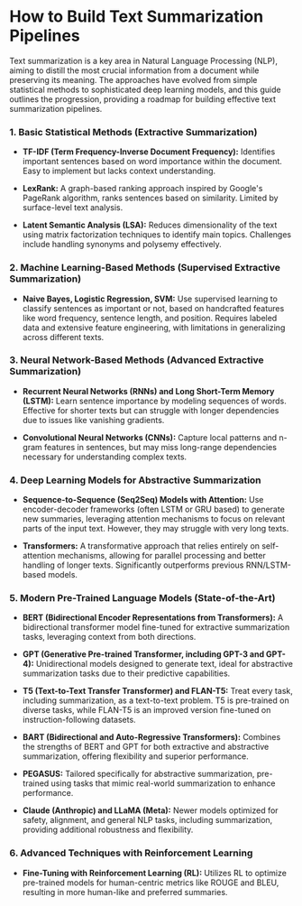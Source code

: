 How to Build Text Summarization Pipelines
=========================================

Text summarization is a key area in Natural Language Processing (NLP), aiming to distill the most crucial information from a document while preserving its meaning. The approaches have evolved from simple statistical methods to sophisticated deep learning models, and this guide outlines the progression, providing a roadmap for building effective text summarization pipelines.

### 1\. **Basic Statistical Methods (Extractive Summarization)**

*   **TF-IDF (Term Frequency-Inverse Document Frequency):** Identifies important sentences based on word importance within the document. Easy to implement but lacks context understanding.
    
*   **LexRank:** A graph-based ranking approach inspired by Google's PageRank algorithm, ranks sentences based on similarity. Limited by surface-level text analysis.
    
*   **Latent Semantic Analysis (LSA):** Reduces dimensionality of the text using matrix factorization techniques to identify main topics. Challenges include handling synonyms and polysemy effectively.
    

### 2\. **Machine Learning-Based Methods (Supervised Extractive Summarization)**

*   **Naive Bayes, Logistic Regression, SVM:** Use supervised learning to classify sentences as important or not, based on handcrafted features like word frequency, sentence length, and position. Requires labeled data and extensive feature engineering, with limitations in generalizing across different texts.
    

### 3\. **Neural Network-Based Methods (Advanced Extractive Summarization)**

*   **Recurrent Neural Networks (RNNs) and Long Short-Term Memory (LSTM):** Learn sentence importance by modeling sequences of words. Effective for shorter texts but can struggle with longer dependencies due to issues like vanishing gradients.
    
*   **Convolutional Neural Networks (CNNs):** Capture local patterns and n-gram features in sentences, but may miss long-range dependencies necessary for understanding complex texts.
    

### 4\. **Deep Learning Models for Abstractive Summarization**

*   **Sequence-to-Sequence (Seq2Seq) Models with Attention:** Use encoder-decoder frameworks (often LSTM or GRU based) to generate new summaries, leveraging attention mechanisms to focus on relevant parts of the input text. However, they may struggle with very long texts.
    
*   **Transformers:** A transformative approach that relies entirely on self-attention mechanisms, allowing for parallel processing and better handling of longer texts. Significantly outperforms previous RNN/LSTM-based models.
    

### 5\. **Modern Pre-Trained Language Models (State-of-the-Art)**

*   **BERT (Bidirectional Encoder Representations from Transformers):** A bidirectional transformer model fine-tuned for extractive summarization tasks, leveraging context from both directions.
    
*   **GPT (Generative Pre-trained Transformer, including GPT-3 and GPT-4):** Unidirectional models designed to generate text, ideal for abstractive summarization tasks due to their predictive capabilities.
    
*   **T5 (Text-to-Text Transfer Transformer) and FLAN-T5:** Treat every task, including summarization, as a text-to-text problem. T5 is pre-trained on diverse tasks, while FLAN-T5 is an improved version fine-tuned on instruction-following datasets.
    
*   **BART (Bidirectional and Auto-Regressive Transformers):** Combines the strengths of BERT and GPT for both extractive and abstractive summarization, offering flexibility and superior performance.
    
*   **PEGASUS:** Tailored specifically for abstractive summarization, pre-trained using tasks that mimic real-world summarization to enhance performance.
    
*   **Claude (Anthropic) and LLaMA (Meta):** Newer models optimized for safety, alignment, and general NLP tasks, including summarization, providing additional robustness and flexibility.
    

### 6\. **Advanced Techniques with Reinforcement Learning**

*   **Fine-Tuning with Reinforcement Learning (RL):** Utilizes RL to optimize pre-trained models for human-centric metrics like ROUGE and BLEU, resulting in more human-like and preferred summaries.
